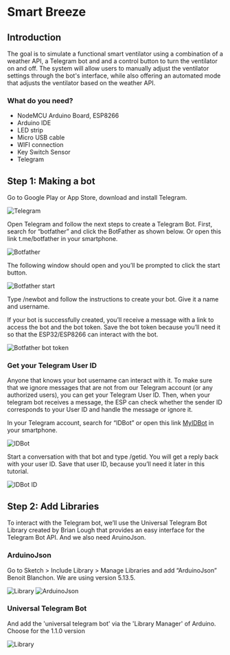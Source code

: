 # Smart Breeze

## Introduction
The goal is to simulate a functional smart ventilator using a combination of a weather API, a Telegram bot and and a control button to turn the ventilator on and off. The system will allow users to manually adjust the ventilator settings through the bot's interface, while also offering an automated mode that adjusts the ventilator based on the weather API. 

### What do you need?
* NodeMCU Arduino Board, ESP8266
* Arduino IDE
* LED strip
* Micro USB cable
* WIFI connection
* Key Switch Sensor
* Telegram

## Step 1: Making a bot
Go to Google Play or App Store, download and install Telegram. 

![Telegram](image/telegram.jpg)

Open Telegram and follow the next steps to create a Telegram Bot. First, search for “botfather” and click the BotFather as shown below. Or open this link t.me/botfather in your smartphone. 

![Botfather](image/botfather.jpg)

The following window should open and you’ll be prompted to click the start button.

![Botfather start](image/bot.jpg)

Type /newbot and follow the instructions to create your bot. Give it a name and username. 

If your bot is successfully created, you’ll receive a message with a link to access the bot and the bot token. Save the bot token because you’ll need it so that the ESP32/ESP8266 can interact with the bot.

![Botfather bot token](image/bot2.jpg)

### Get your Telegram User ID
Anyone that knows your bot username can interact with it. To make sure that we ignore messages that are not from our Telegram account (or any authorized users), you can get your Telegram User ID. Then, when your telegram bot receives a message, the ESP can check whether the sender ID corresponds to your User ID and handle the message or ignore it.

In your Telegram account, search for “IDBot” or open this link  [MyIDBot](t.me/myidbot) in your smartphone.

![IDBot](image/idbot.jpg)

Start a conversation with that bot and type /getid. You will get a reply back with your user ID. Save that user ID, because you’ll need it later in this tutorial.

![IDBot ID](image/idbot2.jpg)

## Step 2: Add Libraries 
To interact with the Telegram bot, we’ll use the Universal Telegram Bot Library created by Brian Lough that provides an easy interface for the Telegram Bot API. And we also need AruinoJson.

### ArduinoJson
Go to Sketch > Include Library > Manage Libraries and add “ArduinoJson” Benoit Blanchon. We are using version 5.13.5.

![Library](image/library.jpg)
![ArduinoJson](image/ArduinoJson.jpg)

### Universal Telegram Bot
And add the 'universal telegram bot' via the 'Library Manager' of Arduino.
Choose for the 1.1.0 version

![Library](image/library-universal2.jpg)